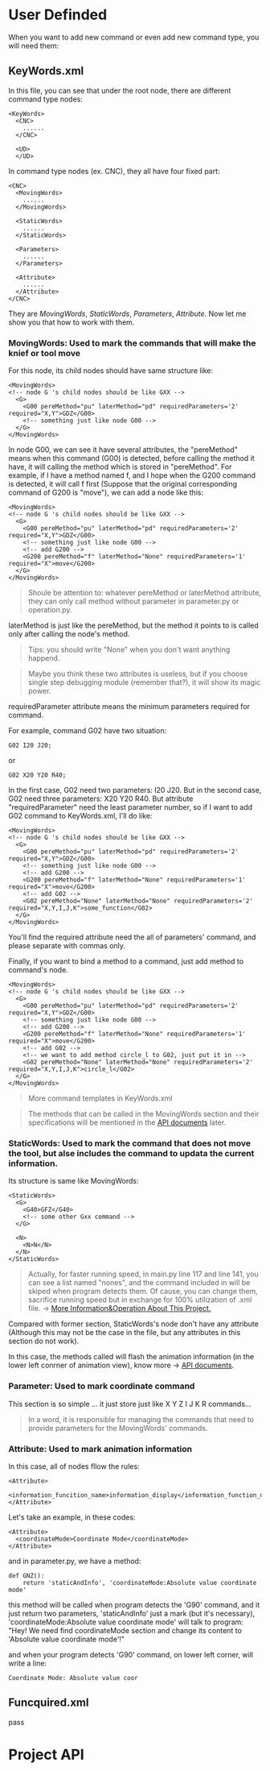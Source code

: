 # User Definded

When you want to add new command or even add new command type, you will need them:

## KeyWords.xml

In this file, you can see that under the root node, there are different command type nodes:

    <KeyWords>
      <CNC>
        ......
      </CNC>
      
      <UD>
      </UD>

In command type nodes (ex. CNC), they all have four fixed part:

    <CNC>
      <MovingWords>
        ......
      </MovingWords>
      
      <StaticWords>
        ......
      </StaticWords>
      
      <Parameters>
        ......
      </Parameters>
      
      <Attribute>
        ......
      </Attribute>
    </CNC>
    
They are *MovingWords*, *StaticWords*, *Parameters*, *Attribute*. Now let me show you that how to work with them.

### MovingWords: Used to mark the commands that will make the knief or tool move

For this node, its child nodes should have same structure like:

    <MovingWords>
    <!-- node G 's child nodes should be like GXX -->
      <G>
        <G00 pereMethod="pu" laterMethod="pd" requiredParameters='2' required="X,Y">GDZ</G00>
        <!-- something just like node G00 -->
      </G>
    </MovingWords>
    
In node G00, we can see it have several attributes, the "pereMethod" means when this command (G00) is detected, before calling the method it have, it will calling the method which is stored in "pereMethod". For example, if I have a method named f, and I hope when the G200 command is detected, it will call f first (Suppose that the original corresponding command of G200 is "move"), we can add a node like this:

    <MovingWords>
    <!-- node G 's child nodes should be like GXX -->
      <G>
        <G00 pereMethod="pu" laterMethod="pd" requiredParameters='2' required="X,Y">GDZ</G00>
        <!-- something just like node G00 -->
        <!-- add G200 -->
        <G200 pereMethod="f" laterMethod="None" requiredParameters='1' required="X">move</G200>
      </G>
    </MovingWords>
    
> Shoule be attention to: whatever pereMethod or laterMethod attribute, they can only call method without parameter in parameter.py or operation.py.

laterMethod is just like the pereMethod, but the method it points to is called only after calling the node's method.

> Tips: you should write "None" when you don't want anything happend.

> Maybe you think these two attributes is useless, but if you choose single step debugging module (remember that?), it will show its magic power. 

requiredParameter attribute means the minimum parameters required for command.

For example, command G02 have two situation:

    G02 I20 J20;

or

    G02 X20 Y20 R40;
    
In the first case, G02 need two parameters: I20 J20. But in the second case, G02 need three parameters: X20 Y20 R40. But attribute "requiredParameter" need the least parameter number, so if I want to add G02 command to KeyWords.xml, I'll do like:

    <MovingWords>
    <!-- node G 's child nodes should be like GXX -->
      <G>
        <G00 pereMethod="pu" laterMethod="pd" requiredParameters='2' required="X,Y">GDZ</G00>
        <!-- something just like node G00 -->
        <!-- add G200 -->
        <G200 pereMethod="f" laterMethod="None" requiredParameters='1' required="X">move</G200>
        <!-- add G02 -->
        <G02 pereMethod="None" laterMethod="None" requiredParameters='2' required="X,Y,I,J,K">some_function</G02>
      </G>
    </MovingWords>

You'll find the required attribute need the all of parameters' command, and please separate with commas only.

Finally, if you want to bind a method to a command, just add method to command's node.

    <MovingWords>
    <!-- node G 's child nodes should be like GXX -->
      <G>
        <G00 pereMethod="pu" laterMethod="pd" requiredParameters='2' required="X,Y">GDZ</G00>
        <!-- something just like node G00 -->
        <!-- add G200 -->
        <G200 pereMethod="f" laterMethod="None" requiredParameters='1' required="X">move</G200>
        <!-- add G02 -->
        <!-- we want to add method circle_l to G02, just put it in -->
        <G02 pereMethod="None" laterMethod="None" requiredParameters='2' required="X,Y,I,J,K">circle_l</G02>
      </G>
    </MovingWords>

> More command templates in KeyWords.xml

> The methods that can be called in the MovingWords section and their specifications will be mentioned in the [API documents](#1) later. 

### StaticWords: Used to mark the command that does not move the tool, but alse includes the command to updata the current information.

Its structure is same like MovingWords:

    <StaticWords>
      <G>
        <G40>GFZ</G40>
        <!-- some other Gxx command -->
      </G>
      
      <N>
        <N>N</N>
      </N>
    </StaticWords>
    
> Actually, for faster running speed, in main.py line 117 and line 141, you can see a list named "nones", and the command included in will be skiped when program detects them. Of cause, you can change them, sacrifice running speed but in exchange for 100% utilization of .xml file. -> [More Information&Operation About This Project.]()

Compared with former section, StaticWords's node don't have any attribute (Although this may not be the case in the file, but any attributes in this section do not work).

In this case, the methods called will flash the animation information (in the lower left conrner of animation view), know more -> [API documents](#1).

### Parameter: Used to mark coordinate command

This section is so simple ... it just store just like X Y Z I J K R commands...

> In a word, it is responsible for managing the commands that need to provide parameters for the MovingWords' commands.

### Attribute: Used to mark animation information

In this case, all of nodes fllow the rules:

    <Attribute>
      <information_funcition_name>information_display</information_function_name>
    </Attribute>
    
Let's take an example, in these codes:

    <Attribute>
      <coordinateMode>Coordinate Mode</coordinateMode>
    </Attribute>
    
and in parameter.py, we have a method:

    def GNZ():
        return 'staticAndInfo', 'coordinateMode:Absolute value coordinate mode'

this method will be called when program detects the 'G90' command, and it just return two parameters, 'staticAndInfo' just a mark (but it's necessary), 'coordinateMode:Absolute value coordinate mode' will talk to program: "Hey! We need find coordinateMode section and change its content to 'Absolute value coordinate mode'!"

and when your program detects 'G90' command, on lower left corner, will write a line:
    
    Coordinate Mode: Absolute value coor
    
## Funcquired.xml

pass

<h1 id="1">Project API</h1>
